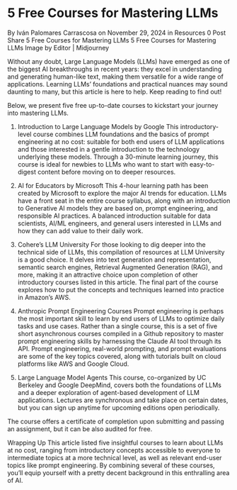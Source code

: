 # 5 Free Courses for Mastering LLMs
By Iván Palomares Carrascosa on November 29, 2024 in Resources 0
 Post Share
5 Free Courses for Mastering LLMs
5 Free Courses for Mastering LLMs
Image by Editor | Midjourney

Without any doubt, Large Language Models (LLMs) have emerged as one of the biggest AI breakthroughs in recent years: they excel in understanding and generating human-like text, making them versatile for a wide range of applications. Learning LLMs’ foundations and practical nuances may sound daunting to many, but this article is here to help. Keep reading to find out!

Below, we present five free up-to-date courses to kickstart your journey into mastering LLMs.

1. Introduction to Large Language Models by Google
This introductory-level course combines LLM foundations and the basics of prompt engineering at no cost: suitable for both end users of LLM applications and those interested in a gentle introduction to the technology underlying these models. Through a 30-minute learning journey, this course is ideal for newbies to LLMs who want to start with easy-to-digest content before moving on to deeper resources.


2. AI for Educators by Microsoft
This 4-hour learning path has been created by Microsoft to explore the major AI trends for education. LLMs have a front seat in the entire course syllabus, along with an introduction to Generative AI models they are based on, prompt engineering, and responsible AI practices. A balanced introduction suitable for data scientists, AI/ML engineers, and general users interested in LLMs and how they can add value to their daily work.

3. Cohere’s LLM University
For those looking to dig deeper into the technical side of LLMs, this compilation of resources at LLM University is a good choice. It delves into text generation and representation, semantic search engines, Retrieval Augmented Generation (RAG), and more, making it an attractive choice upon completion of other introductory courses listed in this article. The final part of the course explores how to put the concepts and techniques learned into practice in Amazon’s AWS.


4. Anthropic Prompt Engineering Courses
Prompt engineering is perhaps the most important skill to learn by end users of LLMs to optimize daily tasks and use cases. Rather than a single course, this is a set of five short asynchronous courses compiled in a Github repository to master prompt engineering skills by harnessing the Claude AI tool through its API. Prompt engineering, real-world prompting, and prompt evaluations are some of the key topics covered, along with tutorials built on cloud platforms like AWS and Google Cloud.

5. Large Language Model Agents
This course, co-organized by UC Berkeley and Google DeepMind, covers both the foundations of LLMs and a deeper exploration of agent-based development of LLM applications. Lectures are synchronous and take place on certain dates, but you can sign up anytime for upcoming editions open periodically.

The course offers a certificate of completion upon submitting and passing an assignment, but it can be also audited for free.


Wrapping Up
This article listed five insightful courses to learn about LLMs at no cost, ranging from introductory concepts accessible to everyone to intermediate topics at a more technical level, as well as relevant end-user topics like prompt engineering. By combining several of these courses, you’ll equip yourself with a pretty decent background in this enthralling area of AI.

